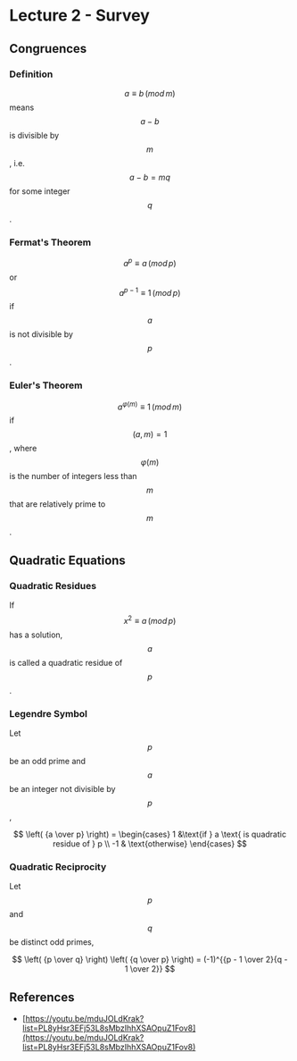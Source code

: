# Lecture 2 - Survey

## Congruences

### Definition

$$a \equiv b \, (mod \, m)$$ means $$a - b$$ is divisible by $$m$$, i.e. $$a - b = mq$$ for some integer $$q$$.

### Fermat's Theorem

$$a^p \equiv a \, (mod \, p)$$ or $$a^{p-1} \equiv 1 \, (mod \, p)$$ if $$a$$ is not divisible by $$p$$.

### Euler's Theorem

$$a^{\varphi(m)} \equiv 1 \, (mod \, m)$$ if $$(a, m) = 1$$, where $$\varphi(m)$$ is the number of integers less than $$m$$ that are relatively prime to $$m$$.

## Quadratic Equations

### Quadratic Residues

If $$x^2 \equiv a \, (mod \, p)$$ has a solution, $$a$$ is called a quadratic residue of $$p$$.

### Legendre Symbol

Let $$p$$ be an odd prime and $$a$$ be an integer not divisible by $$p$$,

$$
\left( {a \over p} \right) = \begin{cases} 1 &\text{if } a  \text{ is quadratic residue of } p \\ -1 & \text{otherwise} \end{cases}
$$

### Quadratic Reciprocity

Let $$p$$ and $$q$$ be distinct odd primes,

$$
\left( {p \over q} \right) \left( {q \over p} \right) = (-1)^{{p - 1 \over 2}{q - 1 \over 2}}
$$

## References

* [https://youtu.be/mduJOLdKrak?list=PL8yHsr3EFj53L8sMbzIhhXSAOpuZ1Fov8](https://youtu.be/mduJOLdKrak?list=PL8yHsr3EFj53L8sMbzIhhXSAOpuZ1Fov8)
